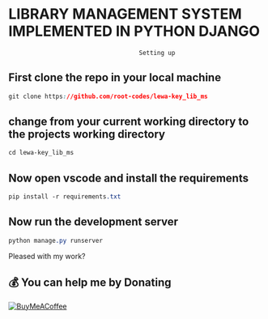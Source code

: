 # LIBRARY MANAGEMENT SYSTEM IMPLEMENTED IN PYTHON DJANGO

                                        Setting up

## First clone the repo in your local machine
```css
git clone https://github.com/root-codes/lewa-key_lib_ms
```
## change from your current working directory to the projects working directory

```css
cd lewa-key_lib_ms
```

## Now open vscode and install the requirements

```css
pip install -r requirements.txt
```
## Now run the development server

```css
python manage.py runserver
```
Pleased with my work?
 
## 💰 You can help me by Donating
[![BuyMeACoffee](https://img.shields.io/badge/Buy%20Me%20a%20Coffee-ffdd00?style=for-the-badge&logo=buy-me-a-coffee&logoColor=black)](https://buymeacoffee.com/toor) 

